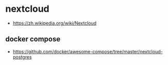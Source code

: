 # nextcloud

* https://zh.wikipedia.org/wiki/Nextcloud

## docker compose

* https://github.com/docker/awesome-compose/tree/master/nextcloud-postgres

